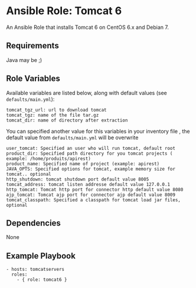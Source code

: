 # Ansible Role: Tomcat 6

An Ansible Role that installs Tomcat 6 on CentOS 6.x and Debian 7.

## Requirements

Java may be ;)

## Role Variables

Available variables are listed below, along with default values (see `defaults/main.yml`):

    tomcat_tgz_url: url to download tomcat
    tomcat_tgz: name of the file tar.gz
    tomcat_dir: name of directory after extraction

You can specified another value for this variables in your inventory file , the default value from `defaults/main.yml` will be overwrite
   
    user_tomcat: Specified an user who will run tomcat, default root
    product_dir: Specified path directory for you tomcat projects ( example: /home/produits/apirest)
    product_name: Specified name of project (example: apirest)
    JAVA_OPTS: Specified options for tomcat, example memory size for tomcat.. optional  
    http_shutdown: tomcat shutdown port default value 8005
    tomcat_address: tomcat listen addresse default value 127.0.0.1
    http_tomcat: Tomcat http port for connector http default value 8080
    ajp_tomcat: Tomcat ajp port for connector ajp default value 8009
    tomcat_classpath: Specified a classpath for tomcat load jar files, optional

## Dependencies

None

## Example Playbook

    - hosts: tomcatservers
      roles:
        - { role: tomcat6 }


